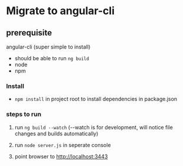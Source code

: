 # Migrate to angular-cli

## prerequisite
angular-cli (super simple to install)
- should be able to run `ng build`
- node
- npm

### Install
- `npm install` in project root to install dependencies in package.json

### steps to run
1. run `ng build --watch` (--watch is for development, will notice file changes and builds automatically)
2. run `node server.js` in seperate console

3. point browser to [http://localhost:3443](http://localhost:3443)
